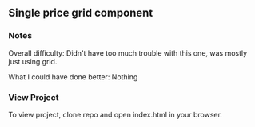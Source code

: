 ## Single price grid component

### Notes

Overall difficulty: Didn't have too much trouble with this one, was mostly just using grid.

What I could have done better: Nothing

### View Project

To view project, clone repo and open index.html in your browser.